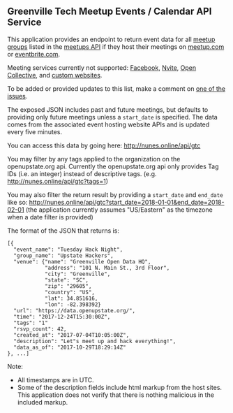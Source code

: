 ## Greenville Tech Meetup Events / Calendar API Service

This application provides an endpoint to return event data for all [meetup groups](https://data.openupstate.org/organizations) listed in the [meetups API](https://github.com/codeforgreenville/OpenData/issues/17) if they host their meetings on [meetup.com](https://github.com/codeforgreenville/upstate_tech_cal_service/issues/2)
or [eventbrite.com](https://github.com/codeforgreenville/upstate_tech_cal_service/issues/4).

Meeting services currently not supported: [Facebook](https://github.com/codeforgreenville/upstate_tech_cal_service/issues/5), [Nvite](https://github.com/codeforgreenville/upstate_tech_cal_service/issues/6), [Open Collective](https://github.com/codeforgreenville/upstate_tech_cal_service/issues/2), and [custom websites](https://github.com/codeforgreenville/upstate_tech_cal_service/issues/7).

To be added or provided updates to this list, make a comment on [one of the issues](https://github.com/codeforgreenville/upstate_tech_cal_service/issues).

The exposed JSON includes past and future meetings, but defaults to providing only future meetings unless a `start_date` is specified. The data comes from the associated event hosting website APIs and is updated every five minutes.

You can access this data by going here: http://nunes.online/api/gtc

You may filter by any tags applied to the organization on the openupstate.org api.  Currently the openupstate.org api only provides Tag IDs (i.e. an integer) instead of descriptive tags. (e.g. http://nunes.online/api/gtc?tags=1)

You may also filter the return result by providing a `start_date` and `end_date` like so: http://nunes.online/api/gtc?start_date=2018-01-01&end_date=2018-02-01 (the application currently assumes "US/Eastern" as the timezone when a date filter is provided)

The format of the JSON that returns is:


    [{
      "event_name": "Tuesday Hack Night",
      "group_name": "Upstate Hackers",
      "venue": {"name": "Greenville Open Data HQ",
                "address": "101 N. Main St., 3rd Floor",
                "city": "Greenville",
                "state": "SC",
                "zip": "29605",
                "country": "US",
                "lat": 34.851616,
                "lon": -82.398392}
      "url": "https://data.openupstate.org/",
      "time": "2017-12-24T15:30:00Z",
      "tags": "1"
      "rsvp_count": 42,
      "created_at": "2017-07-04T10:05:00Z",
      "description": "Let"s meet up and hack everything!",
      "data_as_of": "2017-10-29T18:29:14Z"
    }, ...]

Note:
* All timestamps are in UTC.  
* Some of the description fields include html markup from the host sites.  This application does not verify that there is nothing malicious in the included markup.

